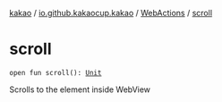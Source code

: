 [kakao](../../index.md) / [io.github.kakaocup.kakao](../index.md) / [WebActions](index.md) / [scroll](./scroll.md)

# scroll

`open fun scroll(): `[`Unit`](https://kotlinlang.org/api/latest/jvm/stdlib/kotlin/-unit/index.html)

Scrolls to the element inside WebView

